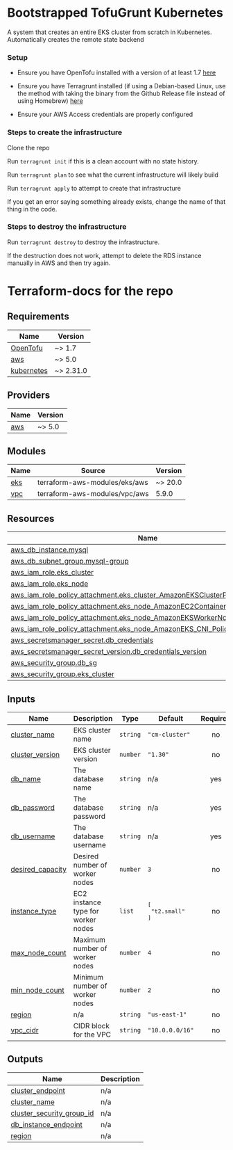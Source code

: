 # Bootstrapped TofuGrunt Kubernetes

A system that creates an entire EKS cluster from scratch in Kubernetes. 
Automatically creates the remote state backend

### Setup

- Ensure you have OpenTofu installed with a version of at least 1.7 [here](https://opentofu.org/docs/intro/install/)

- Ensure you have Terragrunt installed (if using a Debian-based Linux, use the method with taking the binary from the Github Release file instead of using Homebrew) [here](https://davidbegin.github.io/terragrunt/)

- Ensure your AWS Access credentials are properly configured

### Steps to create the infrastructure

Clone the repo

Run `terragrunt init` if this is a clean account with no state history.

Run `terragrunt plan` to see what the current infrastructure will likely build

Run `terragrunt apply` to attempt to create that infrastructure

If you get an error saying something already exists, change the name of that thing in the code.

### Steps to destroy the infrastructure

Run `terragrunt destroy` to destroy the infrastructure.

If the destruction does not work, attempt to delete the RDS instance manually in AWS and then try again.


<!-- BEGIN_TF_DOCS -->
# Terraform-docs for the repo

## Requirements

| Name | Version |
|------|---------|
| <a name="requirement_tofu"></a> [OpenTofu](#requirement\_opentofu) | ~> 1.7 |
| <a name="requirement_aws"></a> [aws](#requirement\_aws) | ~> 5.0 |
| <a name="requirement_kubernetes"></a> [kubernetes](#requirement\_kubernetes) | ~> 2.31.0 |

## Providers

| Name | Version |
|------|---------|
| <a name="provider_aws"></a> [aws](#provider\_aws) | ~> 5.0 |

## Modules

| Name | Source | Version |
|------|--------|---------|
| <a name="module_eks"></a> [eks](#module\_eks) | terraform-aws-modules/eks/aws | ~> 20.0 |
| <a name="module_vpc"></a> [vpc](#module\_vpc) | terraform-aws-modules/vpc/aws | 5.9.0 |

## Resources

| Name | Type |
|------|------|
| [aws_db_instance.mysql](https://registry.terraform.io/providers/hashicorp/aws/latest/docs/resources/db_instance) | resource |
| [aws_db_subnet_group.mysql-group](https://registry.terraform.io/providers/hashicorp/aws/latest/docs/resources/db_subnet_group) | resource |
| [aws_iam_role.eks_cluster](https://registry.terraform.io/providers/hashicorp/aws/latest/docs/resources/iam_role) | resource |
| [aws_iam_role.eks_node](https://registry.terraform.io/providers/hashicorp/aws/latest/docs/resources/iam_role) | resource |
| [aws_iam_role_policy_attachment.eks_cluster_AmazonEKSClusterPolicy](https://registry.terraform.io/providers/hashicorp/aws/latest/docs/resources/iam_role_policy_attachment) | resource |
| [aws_iam_role_policy_attachment.eks_node_AmazonEC2ContainerRegistryReadOnly](https://registry.terraform.io/providers/hashicorp/aws/latest/docs/resources/iam_role_policy_attachment) | resource |
| [aws_iam_role_policy_attachment.eks_node_AmazonEKSWorkerNodePolicy](https://registry.terraform.io/providers/hashicorp/aws/latest/docs/resources/iam_role_policy_attachment) | resource |
| [aws_iam_role_policy_attachment.eks_node_AmazonEKS_CNI_Policy](https://registry.terraform.io/providers/hashicorp/aws/latest/docs/resources/iam_role_policy_attachment) | resource |
| [aws_secretsmanager_secret.db_credentials](https://registry.terraform.io/providers/hashicorp/aws/latest/docs/resources/secretsmanager_secret) | resource |
| [aws_secretsmanager_secret_version.db_credentials_version](https://registry.terraform.io/providers/hashicorp/aws/latest/docs/resources/secretsmanager_secret_version) | resource |
| [aws_security_group.db_sg](https://registry.terraform.io/providers/hashicorp/aws/latest/docs/resources/security_group) | resource |
| [aws_security_group.eks_cluster](https://registry.terraform.io/providers/hashicorp/aws/latest/docs/resources/security_group) | resource |

## Inputs

| Name | Description | Type | Default | Required |
|------|-------------|------|---------|:--------:|
| <a name="input_cluster_name"></a> [cluster\_name](#input\_cluster\_name) | EKS cluster name | `string` | `"cm-cluster"` | no |
| <a name="input_cluster_version"></a> [cluster\_version](#input\_cluster\_version) | EKS cluster version | `number` | `"1.30"` | no |
| <a name="input_db_name"></a> [db\_name](#input\_db\_name) | The database name | `string` | n/a | yes |
| <a name="input_db_password"></a> [db\_password](#input\_db\_password) | The database password | `string` | n/a | yes |
| <a name="input_db_username"></a> [db\_username](#input\_db\_username) | The database username | `string` | n/a | yes |
| <a name="input_desired_capacity"></a> [desired\_capacity](#input\_desired\_capacity) | Desired number of worker nodes | `number` | `3` | no |
| <a name="input_instance_type"></a> [instance\_type](#input\_instance\_type) | EC2 instance type for worker nodes | `list` | <pre>[<br>  "t2.small"<br>]</pre> | no |
| <a name="input_max_node_count"></a> [max\_node\_count](#input\_max\_node\_count) | Maximum number of worker nodes | `number` | `4` | no |
| <a name="input_min_node_count"></a> [min\_node\_count](#input\_min\_node\_count) | Minimum number of worker nodes | `number` | `2` | no |
| <a name="input_region"></a> [region](#input\_region) | n/a | `string` | `"us-east-1"` | no |
| <a name="input_vpc_cidr"></a> [vpc\_cidr](#input\_vpc\_cidr) | CIDR block for the VPC | `string` | `"10.0.0.0/16"` | no |

## Outputs

| Name | Description |
|------|-------------|
| <a name="output_cluster_endpoint"></a> [cluster\_endpoint](#output\_cluster\_endpoint) | n/a |
| <a name="output_cluster_name"></a> [cluster\_name](#output\_cluster\_name) | n/a |
| <a name="output_cluster_security_group_id"></a> [cluster\_security\_group\_id](#output\_cluster\_security\_group\_id) | n/a |
| <a name="output_db_instance_endpoint"></a> [db\_instance\_endpoint](#output\_db\_instance\_endpoint) | n/a |
| <a name="output_region"></a> [region](#output\_region) | n/a |
<!-- END_TF_DOCS -->
